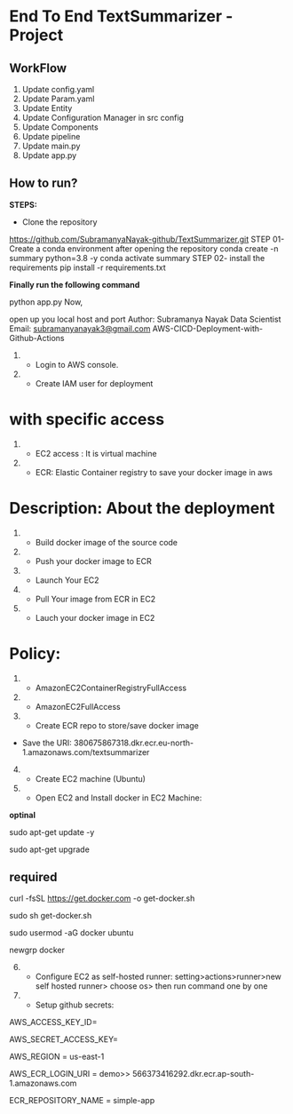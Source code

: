 # End To End TextSummarizer - Project


## WorkFlow

1. Update config.yaml
2. Update Param.yaml
3. Update Entity
4. Update Configuration Manager in src config
5. Update Components
6. Update pipeline
7. Update main.py
8. Update app.py



## How to run?
**STEPS:**
- Clone the repository

https://github.com/SubramanyaNayak-github/TextSummarizer.git
STEP 01- Create a conda environment after opening the repository
conda create -n summary python=3.8 -y
conda activate summary
STEP 02- install the requirements
pip install -r requirements.txt

**Finally run the following command**

python app.py
Now,

open up you local host and port
Author: Subramanya Nayak
Data Scientist
Email: subramanyanayak3@gmail.com
AWS-CICD-Deployment-with-Github-Actions

1. -  Login to AWS console.
2. - Create IAM user for deployment

# with specific access

1. - EC2 access : It is virtual machine

2. - ECR: Elastic Container registry to save your docker image in aws


# Description: About the deployment

1. - Build docker image of the source code

2. - Push your docker image to ECR

3. - Launch Your EC2 

4. - Pull Your image from ECR in EC2

5. - Lauch your docker image in EC2

# Policy:

1. - AmazonEC2ContainerRegistryFullAccess

2. - AmazonEC2FullAccess

3. - Create ECR repo to store/save docker image
     
- Save the URI: 380675867318.dkr.ecr.eu-north-1.amazonaws.com/textsummarizer

4. - Create EC2 machine (Ubuntu)

5. - Open EC2 and Install docker in EC2 Machine:

**optinal**

sudo apt-get update -y

sudo apt-get upgrade

## **required**

curl -fsSL https://get.docker.com -o get-docker.sh

sudo sh get-docker.sh

sudo usermod -aG docker ubuntu

newgrp docker

6. - Configure EC2 as self-hosted runner:
setting>actions>runner>new self hosted runner> choose os> then run command one by one


7. - Setup github secrets:

AWS_ACCESS_KEY_ID=

AWS_SECRET_ACCESS_KEY=

AWS_REGION = us-east-1

AWS_ECR_LOGIN_URI = demo>>  566373416292.dkr.ecr.ap-south-1.amazonaws.com

ECR_REPOSITORY_NAME = simple-app
